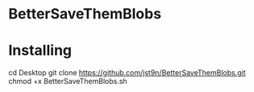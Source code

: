 # BetterSaveThemBlobs

# Installing

cd Desktop
git clone https://github.com/jst9n/BetterSaveThemBlobs.git
chmod +x BetterSaveThemBlobs.sh
